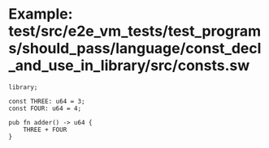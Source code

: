 # Example: test/src/e2e_vm_tests/test_programs/should_pass/language/const_decl_and_use_in_library/src/consts.sw

```sway
library;

const THREE: u64 = 3;
const FOUR: u64 = 4;

pub fn adder() -> u64 {
    THREE + FOUR
}

```
